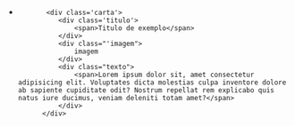 -            <div class='carta'>
                <div class='titulo'>
                    <span>Titulo de exemplo</span>
                </div>
                <div class="'imagem">
                    imagem
                </div>
                <div class="texto">
                    <span>Lorem ipsum dolor sit, amet consectetur adipisicing elit. Voluptates dicta molestias culpa inventore dolore ab sapiente cupiditate odit? Nostrum repellat rem explicabo quis natus iure ducimus, veniam deleniti totam amet?</span>
                </div>
            </div>